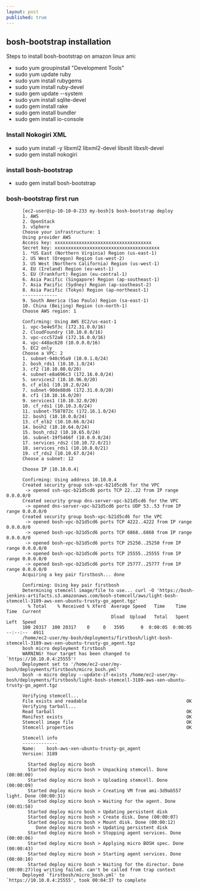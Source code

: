 ```yaml
---
layout: post
published: true
---
```



## bosh-bootstrap installation

Steps to install bosh-bootstrap on amazon linux ami:

- sudo yum groupinstall "Development Tools"
- sudo yum update ruby
- sudo yum install rubygems
- sudo yum install ruby-devel
- sudo gem update --system
- sudo yum install sqlite-devel
- sudo gem install rake
- sudo gem install bundler
- sudo gem install io-console

### Install Nokogiri XML
- sudo yum install -y libxml2 libxml2-devel libxslt libxslt-devel
- sudo gem install nokogiri

### install bosh-bootstrap
- sudo gem install bosh-bootstrap

### bosh-bootstrap first run

          [ec2-user@ip-10-10-0-233 my-bosh]$ bosh-bootstrap deploy
          1. AWS
          2. OpenStack
          3. vSphere
          Choose your infrastructure: 1
          Using provider AWS
          Access key: xxxxxxxxxxxxxxxxxxxxxxxxxxxxxxxxxxxx
          Secret key: xxxxxxxxxxxxxxxxxxxxxxxxxxxxxxxxxxxxxxx
          1. *US East (Northern Virginia) Region (us-east-1)
          2. US West (Oregon) Region (us-west-2)
          3. US West (Northern California) Region (us-west-1)
          4. EU (Ireland) Region (eu-west-1)
          5. EU (Frankfurt) Region (eu-central-1)
          6. Asia Pacific (Singapore) Region (ap-southeast-1)
          7. Asia Pacific (Sydney) Region (ap-southeast-2)
          8. Asia Pacific (Tokyo) Region (ap-northeast-1)
          -------------
          9. South America (Sao Paulo) Region (sa-east-1)
          10. China (Beijing) Region (cn-north-1)
          Choose AWS region: 1
          
          Confirming: Using AWS EC2/us-east-1
          1. vpc-5e4e5f3c (172.31.0.0/16)
          2. CloudFoundry (10.10.0.0/16)
          3. vpc-ccc572a8 (172.16.0.0/16)
          4. vpc-448ac620 (10.0.0.0/16)
          5. EC2 only
          Choose a VPC: 2
          1. subnet-940c95a9 (10.0.1.0/24)
          2. bosh_rds1 (10.10.1.0/24)
          3. cf2 (10.10.80.0/20)
          4. subnet-e8a696c3 (172.16.0.0/24)
          5. services2 (10.10.96.0/20)
          6. cf_elb1 (10.10.2.0/24)
          7. subnet-90de88d6 (172.31.0.0/20)
          8. cf1 (10.10.16.0/20)
          9. services1 (10.10.32.0/20)
          10. cf_rds1 (10.10.3.0/24)
          11. subnet-7587872c (172.16.1.0/24)
          12. bosh1 (10.10.0.0/24)
          13. cf_elb2 (10.10.66.0/24)
          14. bosh2 (10.10.64.0/24)
          15. bosh_rds2 (10.10.65.0/24)
          16. subnet-19f5466f (10.0.0.0/24)
          17. services_rds2 (10.10.72.0/21)
          18. services_rds1 (10.10.8.0/21)
          19. cf_rds2 (10.10.67.0/24)
          Choose a subnet: 12
          
          Choose IP |10.10.0.4| 
          
          Confirming: Using address 10.10.0.4
          Created security group ssh-vpc-b21d5cd6 for the VPC
           -> opened ssh-vpc-b21d5cd6 ports TCP 22..22 from IP range 0.0.0.0/0
          Created security group dns-server-vpc-b21d5cd6 for the VPC
           -> opened dns-server-vpc-b21d5cd6 ports UDP 53..53 from IP range 0.0.0.0/0
          Created security group bosh-vpc-b21d5cd6 for the VPC
           -> opened bosh-vpc-b21d5cd6 ports TCP 4222..4222 from IP range 0.0.0.0/0
           -> opened bosh-vpc-b21d5cd6 ports TCP 6868..6868 from IP range 0.0.0.0/0
           -> opened bosh-vpc-b21d5cd6 ports TCP 25250..25250 from IP range 0.0.0.0/0
           -> opened bosh-vpc-b21d5cd6 ports TCP 25555..25555 from IP range 0.0.0.0/0
           -> opened bosh-vpc-b21d5cd6 ports TCP 25777..25777 from IP range 0.0.0.0/0
          Acquiring a key pair firstbosh... done
          
          Confirming: Using key pair firstbosh
          Determining stemcell image/file to use... curl -O 'https://bosh-jenkins-artifacts.s3.amazonaws.com/bosh-stemcell/aws/light-bosh-stemcell-3189-aws-xen-ubuntu-trusty-go_agent.tgz'
            % Total    % Received % Xferd  Average Speed   Time    Time     Time  Current
                                           Dload  Upload   Total   Spent    Left  Speed
          100 20317  100 20317    0     0   3595      0  0:00:05  0:00:05 --:--:--  4911
          /home/ec2-user/my-bosh/deployments/firstbosh/light-bosh-stemcell-3189-aws-xen-ubuntu-trusty-go_agent.tgz
          bosh micro deployment firstbosh
          WARNING! Your target has been changed to `https://10.10.0.4:25555'!
          Deployment set to '/home/ec2-user/my-bosh/deployments/firstbosh/micro_bosh.yml'
          bosh -n micro deploy --update-if-exists /home/ec2-user/my-bosh/deployments/firstbosh/light-bosh-stemcell-3189-aws-xen-ubuntu-trusty-go_agent.tgz
          
          Verifying stemcell...
          File exists and readable                                     OK
          Verifying tarball...
          Read tarball                                                 OK
          Manifest exists                                              OK
          Stemcell image file                                          OK
          Stemcell properties                                          OK
          
          Stemcell info
          -------------
          Name:    bosh-aws-xen-ubuntu-trusty-go_agent
          Version: 3189
          
            Started deploy micro bosh
            Started deploy micro bosh > Unpacking stemcell. Done (00:00:00)
            Started deploy micro bosh > Uploading stemcell. Done (00:00:09)
            Started deploy micro bosh > Creating VM from ami-3d9ab557 light. Done (00:00:31)
            Started deploy micro bosh > Waiting for the agent. Done (00:01:58)
            Started deploy micro bosh > Updating persistent disk
            Started deploy micro bosh > Create disk. Done (00:00:07)
            Started deploy micro bosh > Mount disk. Done (00:00:12)
               Done deploy micro bosh > Updating persistent disk
            Started deploy micro bosh > Stopping agent services. Done (00:00:06)
            Started deploy micro bosh > Applying micro BOSH spec. Done (00:00:43)
            Started deploy micro bosh > Starting agent services. Done (00:00:10)
            Started deploy micro bosh > Waiting for the director. Done (00:00:27)log writing failed. can't be called from trap context
          Deployed `firstbosh/micro_bosh.yml' to `https://10.10.0.4:25555', took 00:04:37 to complete
